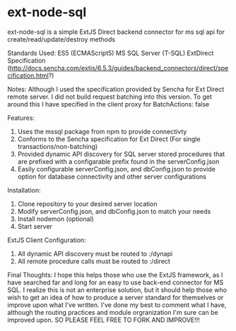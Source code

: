 # ext-node-sql
ext-node-sql is a simple ExtJS Direct backend connector for ms sql api for create/read/update/destroy methods

Standards Used:
ES5 (ECMAScript5)
MS SQL Server (T-SQL)
ExtDirect Specification (http://docs.sencha.com/extjs/6.5.3/guides/backend_connectors/direct/specification.html?)

Notes: Although I used the specification provided by Sencha for Ext Direct remote server. I did not build request batching into this version. To get around this I have specified in the client proxy for BatchActions: false

Features:
1. Uses the mssql package from npm to provide connectivty
2. Conforms to the Sencha specification for Ext Direct (For single transactions/non-batching)
3. Provided dynamic API discovery for SQL server stored procedures that are prefixed with a configarable prefix found in the serverConfig.json
4. Easily configurable serverConfig.json, and dbConfig.json to provide option for database connectivity and other server configurations

Installation:
1. Clone repository to your desired server location
2. Modify serverConfig.json, and dbConfig.json to match your needs
3. Install nodemon (optional)
4. Start server

ExtJS Client Configuration:
1. All dynamic API discovery must be routed to <host>:<port>/dynapi
2. All remote procedure calls must be routed to <host>:<port>/direct
  
  
Final Thoughts:
I hope this helps those who use the ExtJS framework, as I have searched far and long for an easy to use back-end connector for MS SQL. I realize this is not an enterprise solution, but it should help those who wish to get an idea of how to produce a server standard for themselves or improve upon what I've written. I've done my best to comment what I have, although the routing practices and module orgranization I'm sure can be improved upon. SO PLEASE FEEL FREE TO FORK AND IMPROVE!!!
